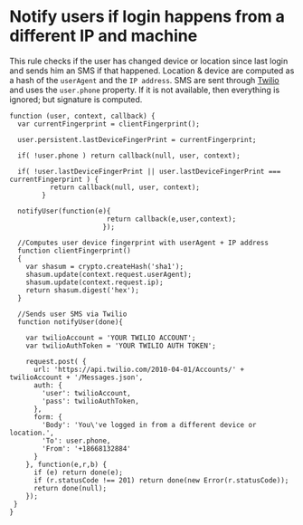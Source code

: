 # Notify users if login happens from a different IP and machine

This rule checks if the user has changed device or location since last login and sends him an SMS if that happened. Location & device are computed as a hash of the `userAgent` and the `IP address`. SMS are sent through [Twilio](http://www.twilio.com) and uses the `user.phone` property. If it is not available, then everything is ignored; but signature is computed.

```
function (user, context, callback) {
  var currentFingerprint = clientFingerprint();
  
  user.persistent.lastDeviceFingerPrint = currentFingerprint;
  
  if( !user.phone ) return callback(null, user, context);
  
  if( !user.lastDeviceFingerPrint || user.lastDeviceFingerPrint === currentFingerprint ) {
          return callback(null, user, context);
        }
  
  notifyUser(function(e){
                        return callback(e,user,context);                    
                       });

  //Computes user device fingerprint with userAgent + IP address
  function clientFingerprint()
  {
    var shasum = crypto.createHash('sha1');
    shasum.update(context.request.userAgent);
    shasum.update(context.request.ip);
    return shasum.digest('hex');      
  }
  
  //Sends user SMS via Twilio
  function notifyUser(done){
    
    var twilioAccount = 'YOUR TWILIO ACCOUNT';
    var twilioAuthToken = 'YOUR TWILIO AUTH TOKEN';

    request.post( {
      url: 'https://api.twilio.com/2010-04-01/Accounts/' + twilioAccount + '/Messages.json',
      auth: {
        'user': twilioAccount,
        'pass': twilioAuthToken,
      },
      form: {
        'Body': 'You\'ve logged in from a different device or location.',
        'To': user.phone,
        'From': '+18668132884'
      }
    }, function(e,r,b) {
      if (e) return done(e);
      if (r.statusCode !== 201) return done(new Error(r.statusCode));
      return done(null);
    });
 }
}
```
